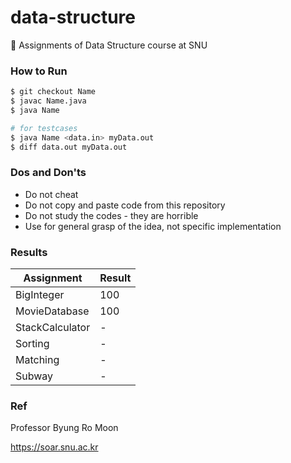 # data-structure
📖 Assignments of Data Structure course at SNU



### How to Run

```bash
$ git checkout Name
$ javac Name.java
$ java Name

# for testcases
$ java Name <data.in> myData.out
$ diff data.out myData.out
```



### Dos and Don'ts

- Do not cheat
- Do not copy and paste code from this repository
- Do not study the codes - they are horrible
- Use for general grasp of the idea, not specific implementation



### Results

| Assignment  |  Result  |
|---|---|
| BigInteger  | 100  |
| MovieDatabase |  100 |
| StackCalculator  | -  | 
| Sorting  | -  | 
| Matching  | -  | 
| Subway  | -  | 


### Ref

Professor Byung Ro Moon

https://soar.snu.ac.kr
